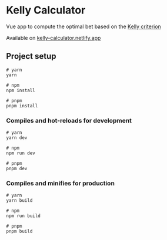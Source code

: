 # Kelly Calculator

Vue app to compute the optimal bet based on the [Kelly criterion](https://en.wikipedia.org/wiki/Kelly_criterion)

Available on [kelly-calculator.netlify.app](https://kelly-calculator.netlify.app)

## Project setup

```
# yarn
yarn

# npm
npm install

# pnpm
pnpm install
```

### Compiles and hot-reloads for development

```
# yarn
yarn dev

# npm
npm run dev

# pnpm
pnpm dev
```

### Compiles and minifies for production

```
# yarn
yarn build

# npm
npm run build

# pnpm
pnpm build
```
